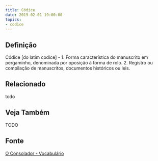 ```yaml
---
title: Códice
date: 2019-02-01 19:00:00
topics:
- codice
---
```


## Definição
Códice [do latim codice] - 1. Forma característica do manuscrito em pergaminho,
denominada por oposição à forma de rolo. 2. Registro ou compilação de
manuscritos, documentos históricos ou leis.

## Relacionado
todo

## Veja Também
TODO

## Fonte
[O Consolador - Vocabulário](http://www.oconsolador.com.br/linkfixo/vocabulario/principal.html)


